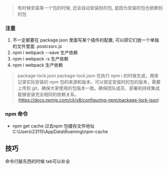 > 有时候安装某一个包的时候, 还会自动安装别的包, 是因为安装的包也依赖别的包

### 注意
1. 不一定都要在 package.json 里面写某个插件的配置, 可以把它们放一个单独的文件里面   .postcssrc.js
2. npm i webpack --save  生产依赖
3. npm i webpack -s 生产依赖
4. npm i webpack  生产依赖
   

> package-lock.json
package-lock.json 在执行 npm i 的时候生成，用来记录实际安装的 npm 包的来源和版本。可以锁定安装时的包的版本，需要上传到 git，确保大家使用的包版本一致。确保团队成员、部署和持续集成能够安装完全相同的依赖关系。(https://docs.npmjs.com/cli/v8/configuring-npm/package-lock-json)


### npm 命令
+ npm get cache 过去npm 包缓存文件地址  C:\Users\23115\AppData\Roaming\npm-cache




## 技巧
命令行敲东西的时候 tab可以补全